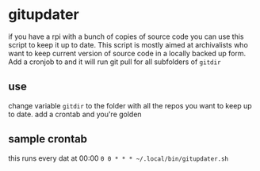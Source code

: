 # gitupdater

if you have a rpi with a bunch of copies of source code you can use this script to keep it up to date.
This script is mostly aimed at archivalists who want to keep current version of source code in a locally backed up form.
Add a cronjob to and it will run git pull for all subfolders of `gitdir`

## use

change variable `gitdir` to the folder with all the repos you want to keep up to date.
add a crontab and you're golden

## sample crontab

this runs every dat at 00:00
`0 0 * * * ~/.local/bin/gitupdater.sh`
